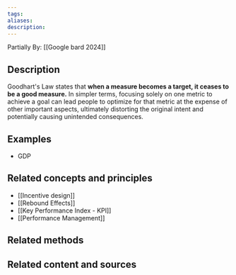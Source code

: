 ```yaml
---
tags: 
aliases: 
description:
---
```

Partially By: [[Google bard 2024]]
## Description
Goodhart's Law states that **when a measure becomes a target, it ceases to be a good measure.** In simpler terms, focusing solely on one metric to achieve a goal can lead people to optimize for that metric at the expense of other important aspects, ultimately distorting the original intent and potentially causing unintended consequences.

## Examples 
- GDP

## Related concepts and principles
- [[Incentive design]] 
- [[Rebound Effects]]
- [[Key Performance Index - KPI]] 
- [[Performance Management]]

## Related methods


## Related content and sources
